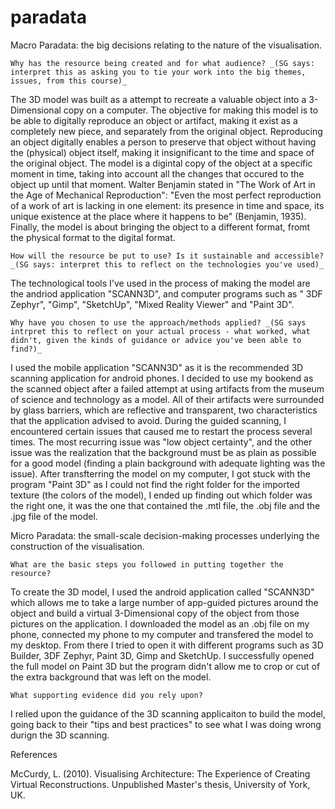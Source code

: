 # paradata

Macro Paradata: the big decisions relating to the nature of the visualisation.



    Why has the resource being created and for what audience? _(SG says: interpret this as asking you to tie your work into the big themes, issues, from this course)_
    
The 3D model was built as a attempt to recreate a valuable object into a 3-Dimensional copy on a computer. The objective for making this model is to be able to digitally reproduce an object or artifact, making it exist as a completely new piece, and separately from the original object. Reproducing an object digitally enables a person to preserve that object without having the (physical) object itself, making it insignificant to the time and space of the original object. The model is a digintal copy of the object at a specific moment in time, taking into account all the changes that occured to the object up until that moment. Walter Benjamin stated in "The Work of Art in the Age of Mechanical Reproduction": "Even the most perfect reproduction of a work of art is lacking in one element: its presence in time and space, its unique existence at the place where it happens to be" (Benjamin, 1935). Finally, the model is about bringing the object to a different format, fromt the physical format to the digital format.

    How will the resource be put to use? Is it sustainable and accessible? _(SG says: interpret this to reflect on the technologies you've used)_

The technological tools I've used in the process of making the model are the andriod application "SCANN3D", and computer programs such as " 3DF Zephyr", "Gimp", "SketchUp", "Mixed Reality Viewer" and "Paint 3D". 

    Why have you chosen to use the approach/methods applied? _(SG says intrpret this to reflect on your actual process - what worked, what didn't, given the kinds of guidance or advice you've been able to find?)_

I used the mobile application "SCANN3D" as it is the recommended 3D scanning application for android phones. I decided to use my bookend as the scanned object after a failed attempt at using artifacts from the museum of science and technology as a model. All of their artifacts were surrounded by glass barriers, which are reflective and transparent, two characteristics that the application advised to avoid. During the guided scanning, I encountered certain issues that caused me to restart the process several times. The most recurring issue was "low object certainty", and the other issue was the realization that the background must be as plain as possible for a good model (finding a plain background with adequate lighting was the issue). After transfterring the model on my computer, I got stuck with the program "Paint 3D" as I could not find the right folder for the imported texture (the colors of the model), I ended up finding out which folder was the right one, it was the one that contained the .mtl file, the .obj file and the .jpg file of the model. 



Micro Paradata: the small-scale decision-making processes underlying the construction of the visualisation.



    What are the basic steps you followed in putting together the resource?
    
To create the 3D model, I used the android application called "SCANN3D" which allows me to take a large number of app-guided pictures around the object and build a virtual 3-Dimensional copy of the object from those pictures on the application. I downloaded the model as an .obj file on my phone, connected my phone to my computer and transfered the model to my desktop. From there I tried to open it with different programs such as 3D Builder, 3DF Zephyr, Paint 3D, Gimp and SketchUp. I successfully opened the full model on Paint 3D but the program didn't allow me to crop or cut of the extra background that was left on the model.

    What supporting evidence did you rely upon?
    
I relied upon the guidance of the 3D scanning applicaiton to build the model, going back to their "tips and best practices" to see what I was doing wrong durign the 3D scanning.



References

McCurdy, L. (2010). Visualising Architecture: The Experience of Creating Virtual Reconstructions. Unpublished Master's thesis, University of York, UK.
